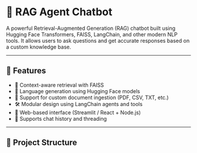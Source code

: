 # 🤖 RAG Agent Chatbot

A powerful Retrieval-Augmented Generation (RAG) chatbot built using Hugging Face Transformers, FAISS, LangChain, and other modern NLP tools. It allows users to ask questions and get accurate responses based on a custom knowledge base.

---

## 🚀 Features

- 🔎 Context-aware retrieval with FAISS
- 🧠 Language generation using Hugging Face models
- 📁 Support for custom document ingestion (PDF, CSV, TXT, etc.)
- 🛠️ Modular design using LangChain agents and tools
- 📡 Web-based interface (Streamlit / React + Node.js)
- 💬 Supports chat history and threading

---

## 📂 Project Structure

